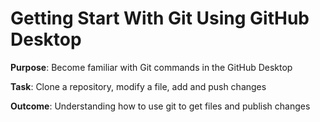# Getting Start With Git Using GitHub Desktop

**Purpose**: Become familiar with Git commands in the GitHub Desktop

**Task**: Clone a repository, modify a file, add and push changes

**Outcome**: Understanding how to use git to get files and publish changes
